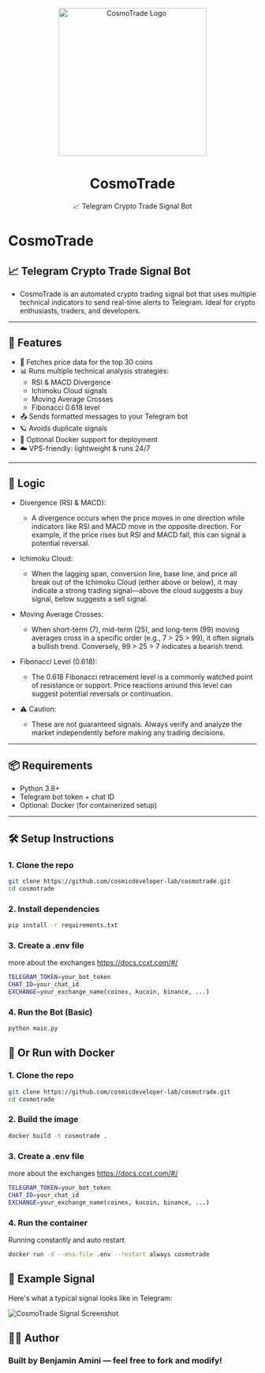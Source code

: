 <p align="center">
  <img src="https://github.com/cosmicdeveloper-lab/CosmoTrade/blob/master/assets/logo_cosmotrade.png" alt="CosmoTrade Logo" width="300"/>
</p>

<h1 align="center">CosmoTrade</h1>
<p align="center">📈 Telegram Crypto Trade Signal Bot</p>


# CosmoTrade

## 📈 Telegram Crypto Trade Signal Bot

- CosmoTrade is an automated crypto trading signal bot that uses multiple technical indicators to send real-time alerts to Telegram. Ideal for crypto enthusiasts, traders, and developers.
---

## 🚀 Features

- 📡 Fetches price data for the top 30 coins
- 📊 Runs multiple technical analysis strategies:
  - RSI & MACD Divergence
  - Ichimoku Cloud signals
  - Moving Average Crosses
  - Fibonacci 0.618 level
- 📤 Sends formatted messages to your Telegram bot
- 🪐 Avoids duplicate signals
- 🐳 Optional Docker support for deployment
- ☁️ VPS-friendly: lightweight & runs 24/7

---
## 🧠 Logic

- Divergence (RSI & MACD):
    - A divergence occurs when the price moves in one direction while indicators like RSI and MACD move in the opposite direction. For example, if the price rises but RSI and MACD fall, this can signal a potential reversal.

- Ichimoku Cloud:
    - When the lagging span, conversion line, base line, and price all break out of the Ichimoku Cloud (either above or below), it may indicate a strong trading signal—above the cloud suggests a buy signal, below suggests a sell signal.

- Moving Average Crosses:
    - When short-term (7), mid-term (25), and long-term (99) moving averages cross in a specific order (e.g., 7 > 25 > 99), it often signals a bullish trend. Conversely, 99 > 25 > 7 indicates a bearish trend.

- Fibonacci Level (0.618):
    - The 0.618 Fibonacci retracement level is a commonly watched point of resistance or support. Price reactions around this level can suggest potential reversals or continuation.

- ⚠️ Caution:
  - These are not guaranteed signals. Always verify and analyze the market independently before making any trading decisions.

---

## 📦 Requirements

- Python 3.8+
- Telegram bot token + chat ID
- Optional: Docker (for containerized setup)

---

## 🛠️ Setup Instructions

### 1. Clone the repo

```bash
git clone https://github.com/cosmicdeveloper-lab/cosmotrade.git
cd cosmotrade
```

### 2. Install dependencies

```bash
pip install -r requirements.txt
```

### 3. Create a .env file
more about the exchanges https://docs.ccxt.com/#/

```bash
TELEGRAM_TOKEN=your_bot_token
CHAT_ID=your_chat_id
EXCHANGE=your_exchange_name(coinex, kucoin, binance, ...)
```

### 4. Run the Bot (Basic)

```bash
python main.py
```

## 🐳 Or Run with Docker

### 1. Clone the repo

```bash
git clone https://github.com/cosmicdeveloper-lab/cosmotrade.git
cd cosmotrade
```

### 2. Build the image

```bash
docker build -t cosmotrade .
```

### 3. Create a .env file
more about the exchanges https://docs.ccxt.com/#/

```bash
TELEGRAM_TOKEN=your_bot_token
CHAT_ID=your_chat_id
EXCHANGE=your_exchange_name(coinex, kucoin, binance, ...)
```

### 4. Run the container
Running constantly and auto restart

```bash
docker run -d --env-file .env --restart always cosmotrade
```

## 📸 Example Signal

Here's what a typical signal looks like in Telegram:

![CosmoTrade Signal Screenshot](https://github.com/cosmicdeveloper-lab/CosmoTrade/blob/master/assets/example.png)

## 🧑‍💻 Author

### Built by Benjamin Amini — feel free to fork and modify!

